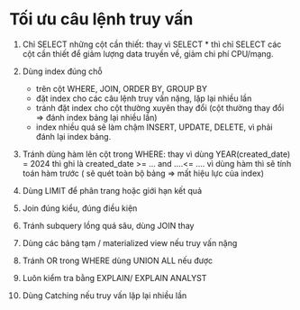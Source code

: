 # Tối ưu câu lệnh truy vấn

1. Chỉ SELECT những cột cần thiết: thay vì SELECT * thì chỉ SELECT các cột cần thiết để giảm lượng data truyền về, giảm chi phí CPU/mạng.
2. Dùng index đúng chỗ
   
   - trên cột WHERE, JOIN, ORDER BY, GROUP BY
   - đặt index cho các câu lệnh truy vấn nặng, lặp lại nhiều lần
   - tránh đặt index cho cột thường xuyên thay đổi (cột thường thay đổi => đánh index bảng lại nhiều lần)
   - index nhiều quá sẽ làm chậm INSERT, UPDATE, DELETE, vì phải đánh lại index bảng.
3. Tránh dùng hàm lên cột trong WHERE: thay vì dùng YEAR(created_date) = 2024 thì ghi là created_date >= ... and ....<= .... vì dùng hàm thì sẽ tính toán hàm trước ( sẽ quét toàn bộ bảng => mất hiệu lực của index)
4. Dùng LIMIT để phân trang hoặc giới hạn kết quả
5. Join đúng kiểu, đúng điều kiện
6. Tránh subquery lồng quá sâu, dùng JOIN thay
7. Dùng các bảng tạm / materialized view nếu truy vấn nặng
8. Tránh OR trong WHERE dùng UNION ALL nếu được
9. Luôn kiểm tra bằng EXPLAIN/ EXPLAIN ANALYST
10. Dùng Catching nếu truy vấn lặp lại nhiều lần
